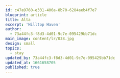 ```yaml
---
id: c47a9760-e331-406a-8b70-6284aeb4f7e7
blueprint: article
title: Alta
excerpt: 'Hilltop Haven'
author:
  - 73a44fc3-f8d3-4d01-9c7e-095429bb71dc
main_image: content/lr/038.jpg
design: small
topics:
  - stay
updated_by: 73a44fc3-f8d3-4d01-9c7e-095429bb71dc
updated_at: 1661658705
published: true
---
```

